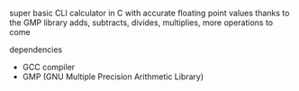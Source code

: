 super basic CLI calculator in C with accurate floating point values thanks to the GMP library
adds, subtracts, divides, multiplies, more operations to come

dependencies
- GCC compiler
- GMP (GNU Multiple Precision Arithmetic Library)